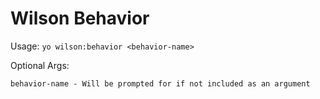 # Wilson Behavior

  Usage:  `yo wilson:behavior <behavior-name>`

  Optional Args:

    behavior-name - Will be prompted for if not included as an argument
